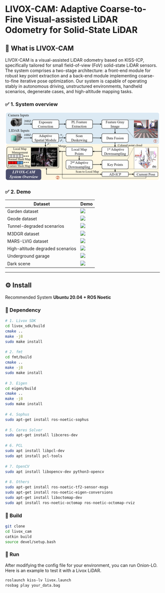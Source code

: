# **LIVOX-CAM: Adaptive Coarse-to-Fine Visual-assisted LiDAR Odometry for Solid-State LiDAR**

## 📌 What is LIVOX-CAM

LIVOX-CAM is a visual-assisted LiDAR odometry based on KISS-ICP, specifically tailored for small field-of-view (FoV) solid-state LiDAR sensors. The system comprises a two-stage architecture: a front-end module for robust key point extraction and a back-end module implementing coarse-to-fine iterative pose optimization. Our system is capable of operating stably in autonomous driving, unstructured environments, handheld scenarios, degenerate cases, and high-altitude mapping tasks.

### ✅ 1. System overview

<div align="center">
  <img src="kiss_lv/doc/1.png" width="800">
</div>

### ✅ 2. Demo

| Dataset | Demo |
|-----------|--------|
| Garden dataset     | ![](kiss_lv/doc/garden.gif) |
| Geode dataset      | ![](kiss_lv/doc/geode.gif) | 
| Tunnel-degraded scenarios      | ![](kiss_lv/doc/geode_de.gif) | 
| M3DGR dataset      | ![](kiss_lv/doc/m3gdr.gif) |
| MARS-LVIG dataset      | ![](kiss_lv/doc/mars.gif) |
| High-altitude degraded scenarios      | ![](kiss_lv/doc/seua.gif) |
| Underground garage      | ![](kiss_lv/doc/seug.gif) |
| Dark scene      | ![](kiss_lv/doc/dark.gif) |
---

## ⚙️ Install

Recommended System **Ubuntu 20.04 + ROS Noetic**

### 🔧 Dependency

```bash
# 1. Livox SDK
cd livox_sdk/build
cmake ..
make -j8
sudo make install

# 2. fmt
cd fmt/build
cmake ..
make -j8
sudo make install

# 3. Eigen
cd eigen/build
cmake ..
make -j8
sudo make install

# 4. Sophus
sudo apt-get install ros-noetic-sophus

# 5. Ceres Solver
sudo apt-get install libceres-dev

# 6. PCL
sudo apt install libpcl-dev
sudo apt install pcl-tools

# 7. OpenCV
sudo apt install libopencv-dev python3-opencv

# 8. Others
sudo apt-get install ros-noetic-tf2-sensor-msgs
sudo apt-get install ros-noetic-eigen-conversions
sudo apt-get install liboctomap-dev
sudo apt install ros-noetic-octomap ros-noetic-octomap-rviz
```

### 🔧 Build
```bash
git clone 
cd livox_cam
catkin build
source devel/setup.bash
```

### 🔧 Run
After modifying the config file for your environment, you can run Onion-LO. Here is an example to test it with a Livox LiDAR.
```bash
roslaunch kiss-lv livox.launch
rosbag play your_data.bag
```


